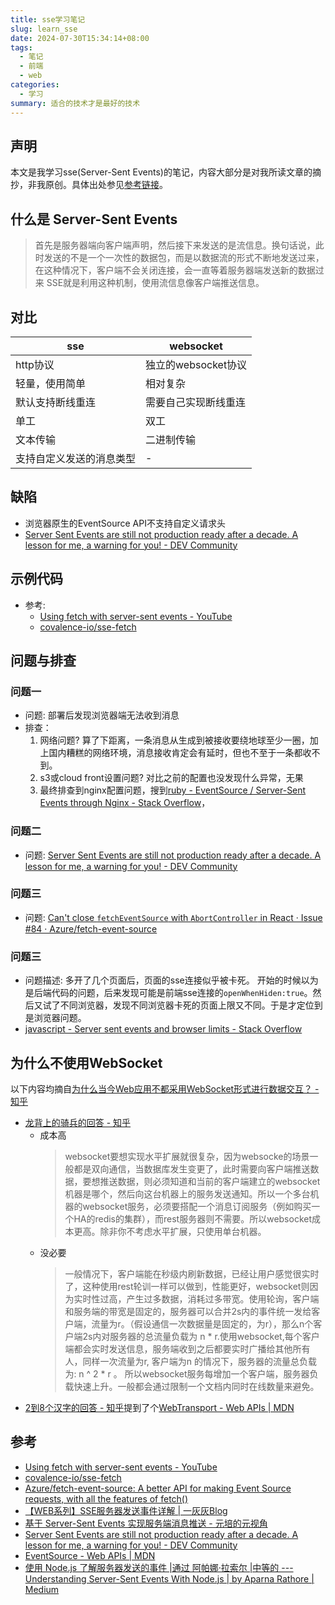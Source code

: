 ```yaml
---
title: sse学习笔记
slug: learn_sse
date: 2024-07-30T15:34:14+08:00
tags:
  - 笔记
  - 前端
  - web
categories:
  - 学习
summary: 适合的技术才是最好的技术
--- 
```

## 声明
本文是我学习sse(Server-Sent Events)的笔记，内容大部分是对我所读文章的摘抄，非我原创。具体出处参见[参考链接](#参考)。

## 什么是 Server-Sent Events
>首先是服务器端向客户端声明，然后接下来发送的是流信息。换句话说，此时发送的不是一个一次性的数据包，而是以数据流的形式不断地发送过来，在这种情况下，客户端不会关闭连接，会一直等着服务器端发送新的数据过来
>SSE就是利用这种机制，使用流信息像客户端推送信息。

## 对比
| sse	| websocket| 
| ---   | ---------| 
|http协议       |独立的websocket协议|
|轻量，使用简单 | 相对复杂 |
|默认支持断线重连|	需要自己实现断线重连|
| 单工| 双工|
|文本传输	|二进制传输|
|支持自定义发送的消息类型	|-|

## 缺陷
- 浏览器原生的EventSource API不支持自定义请求头
- [Server Sent Events are still not production ready after a decade. A lesson for me, a warning for you! - DEV Community](https://dev.to/miketalbot/server-sent-events-are-still-not-production-ready-after-a-decade-a-lesson-for-me-a-warning-for-you-2gie )

## 示例代码 
- 参考:
  - [Using fetch with server-sent events - YouTube](https://www.youtube.com/watch?v=GXGFCXn9Hak&ab_channel=Covalence )
  - [covalence-io/sse-fetch](https://github.com/covalence-io/sse-fetch )

## 问题与排查 
### 问题一 
- 问题: 部署后发现浏览器端无法收到消息
- 排查：
  1. 网络问题? 算了下距离，一条消息从生成到被接收要绕地球至少一圈，加上国内糟糕的网络环境，消息接收肯定会有延时，但也不至于一条都收不到。
  2. s3或cloud front设置问题? 对比之前的配置也没发现什么异常，无果
  3. 最终排查到nginx配置问题，搜到[ruby - EventSource / Server-Sent Events through Nginx - Stack Overflow](https://stackoverflow.com/questions/13672743/eventsource-server-sent-events-through-nginx )，
  
### 问题二 
- 问题: [Server Sent Events are still not production ready after a decade. A lesson for me, a warning for you! - DEV Community](https://dev.to/miketalbot/server-sent-events-are-still-not-production-ready-after-a-decade-a-lesson-for-me-a-warning-for-you-2gie )

### 问题三 
- 问题: [Can't close `fetchEventSource` with `AbortController` in React · Issue #84 · Azure/fetch-event-source](https://github.com/Azure/fetch-event-source/issues/84 )

### 问题三 
- 问题描述: 多开了几个页面后，页面的sse连接似乎被卡死。 开始的时候以为是后端代码的问题，后来发现可能是前端sse连接的`openWhenHiden:true`。然后又试了不同浏览器，发现不同浏览器卡死的页面上限又不同。于是才定位到是浏览器问题。
- [javascript - Server sent events and browser limits - Stack Overflow](https://stackoverflow.com/questions/18584525/server-sent-events-and-browser-limits )

## 为什么不使用WebSocket
以下内容均摘自[为什么当今Web应用不都采用WebSocket形式进行数据交互？ - 知乎](https://www.zhihu.com/question/417163973/answer/3352111081 )

- [龙背上的骑兵的回答 - 知乎](https://www.zhihu.com/question/417163973/answer/3028379203)
  - 成本高
    >websocket要想实现水平扩展就很复杂，因为websocke的场景一般都是双向通信，当数据库发生变更了，此时需要向客户端推送数据，要想推送数据，则必须知道和当前的客户端建立的websocket机器是哪个，然后向这台机器上的服务发送通知。所以一个多台机器的websocket服务，必须要搭配一个消息订阅服务（例如购买一个HA的redis的集群），而rest服务器则不需要。所以websocket成本更高。除非你不考虑水平扩展，只使用单台机器。
  - 没必要
    >一般情况下，客户端能在秒级内刷新数据，已经让用户感觉很实时了，这种使用rest轮训一样可以做到，性能更好，websocket则因为实时性过高，产生过多数据，消耗过多带宽。使用轮询，客户端和服务端的带宽是固定的，服务器可以合并2s内的事件统一发给客户端，流量为r。（假设通信一次数据量是固定的，为r），那么n个客户端2s内对服务器的总流量负载为 n * r.使用websocket,每个客户端都会实时发送信息，服务端收到之后都要实时广播给其他所有人，同样一次流量为r, 客户端为n 的情况下，服务器的流量总负载为:  n ^ 2 * r 。 所以websocket服务每增加一个客户端，服务器负载快速上升。一般都会通过限制一个文档内同时在线数量来避免。
- [2到8个汉字的回答 - 知乎](https://www.zhihu.com/question/417163973/answer/3352111081)提到了个[WebTransport - Web APIs | MDN](https://developer.mozilla.org/en-US/docs/Web/API/WebTransport )

## 参考 
- [Using fetch with server-sent events - YouTube](https://www.youtube.com/watch?v=GXGFCXn9Hak&ab_channel=Covalence )
- [covalence-io/sse-fetch](https://github.com/covalence-io/sse-fetch )
- [Azure/fetch-event-source: A better API for making Event Source requests, with all the features of fetch()](https://github.com/Azure/fetch-event-source )
- [【WEB系列】SSE服务器发送事件详解 | 一灰灰Blog](https://spring.hhui.top/spring-blog/2020/04/01/200401-SpringBoot%E7%B3%BB%E5%88%97%E6%95%99%E7%A8%8B%E4%B9%8BSSE%E6%9C%8D%E5%8A%A1%E5%99%A8%E5%8F%91%E9%80%81%E4%BA%8B%E4%BB%B6%E8%AF%A6%E8%A7%A3/ )
- [基于 Server-Sent Events 实现服务端消息推送 - 元培的元视角](https://blog.yuanpei.me/posts/3175881014/ )
- [Server Sent Events are still not production ready after a decade. A lesson for me, a warning for you! - DEV Community](https://dev.to/miketalbot/server-sent-events-are-still-not-production-ready-after-a-decade-a-lesson-for-me-a-warning-for-you-2gie )
- [EventSource - Web APIs | MDN](https://developer.mozilla.org/en-US/docs/Web/API/EventSource )
- [使用 Node.js 了解服务器发送的事件 |通过 阿帕娜·拉索尔 |中等的 --- Understanding Server-Sent Events With Node.js | by Aparna Rathore | Medium](https://rathoreaparna678.medium.com/understanding-server-sent-events-with-node-js-652f8a3c3826 )